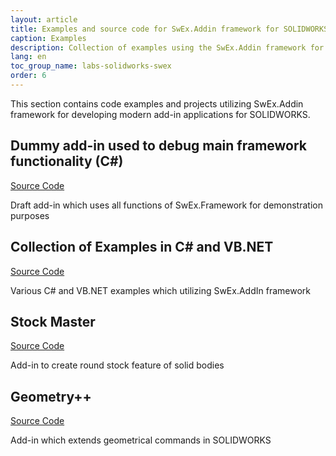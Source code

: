 ```yaml
---
layout: article
title: Examples and source code for SwEx.Addin framework for SOLIDWORKS API
caption: Examples
description: Collection of examples using the SwEx.Addin framework for SOLIDWORKS
lang: en
toc_group_name: labs-solidworks-swex
order: 6
---
```

This section contains code examples and projects utilizing SwEx.Addin framework for developing modern add-in applications for SOLIDWORKS.

## Dummy add-in used to debug main framework functionality (C#)

[Source Code](https://github.com/codestackdev/swex-addin/tree/master/AddInExample)

Draft add-in which uses all functions of SwEx.Framework for demonstration purposes

## Collection of Examples in C# and VB.NET

[Source Code](https://github.com/codestackdev/swex-examples/tree/master/add-in)

Various C# and VB.NET examples which utilizing SwEx.AddIn framework

## Stock Master

[Source Code](https://github.com/codestackdev/stock-fit-geometry)

Add-in to create round stock feature of solid bodies

## Geometry++

[Source Code](https://github.com/codestackdev/geometry-plus-plus)

Add-in which extends geometrical commands in SOLIDWORKS
